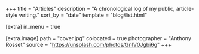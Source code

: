 +++
title = "Articles"
description = "A chronological log of my public, article-style writing."
sort_by = "date"
template = "blog/list.html"

[extra]
in_menu = true

[extra.image]
path = "cover.jpg"
colocated = true
photographer = "Anthony Rosset"
source = "https://unsplash.com/photos/GnlV0Jgbi6g"
+++